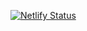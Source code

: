 [![Netlify Status](https://api.netlify.com/api/v1/badges/443c459d-0d33-4112-ac28-c05858abe18d/deploy-status)](https://app.netlify.com/sites/eversewslowly/deploys)
